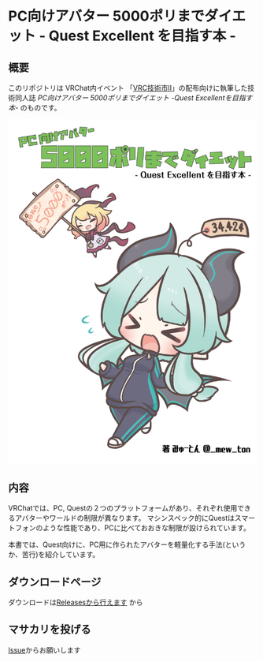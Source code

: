 # PC向けアバター 5000ポリまでダイエット - Quest Excellent を目指す本 -

## 概要

このリポジトリは VRChat内イベント 「[VRC技術市II](https://vrc-tech.com/)」の配布向けに執筆した技術同人誌 *PC向けアバター 5000ポリまでダイエット -Quest Excellentを目指す本-* のものです。

![](./src/root/images/cover.jpg)

## 内容

VRChatでは、PC, Questの２つのプラットフォームがあり、それぞれ使用できるアバターやワールドの制限が異なります。
マシンスペック的にQuestはスマートフォンのような性能であり、PCに比べておおきな制限が設けられています。

本書では、Quest向けに、PC用に作られたアバターを軽量化する手法(というか、苦行)を紹介しています。


## ダウンロードページ

ダウンロードは[Releasesから行えます](https://github.com/mew-ton/teckbook_convert_lowpoly/releases) から


## マサカリを投げる

[Issue](https://github.com/mew-ton/teckbook_convert_lowpoly/issues)からお願いします
